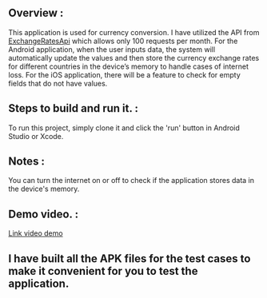 ## Overview :
This application is used for currency conversion. I have utilized the API from [ExchangeRatesApi](https://exchangeratesapi.io/) which allows only 100 requests per month. For the Android application, when the user inputs data, the system will automatically update the values and then store the currency exchange rates for different countries in the device’s memory to handle cases of internet loss. For the iOS application, there will be a feature to check for empty fields that do not have values.

## Steps to build and run it. :
To run this project, simply clone it and click the 'run' button in Android Studio or Xcode.

## Notes :
You can turn the internet on or off to check if the application stores data in the device's memory.



## Demo video. :
[Link video demo](https://drive.google.com/drive/folders/1eHLOIBoQa6ywZ8JyEI9n6ijPoRf-HMd1?usp=sharing)

## I have built all the APK files for the test cases to make it convenient for you to test the application.
